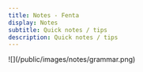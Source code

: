 ```yaml
---
title: Notes - Fenta
display: Notes
subtitle: Quick notes / tips
description: Quick notes / tips
---
```


<article>
![](/public/images/notes/grammar.png)
</article>
